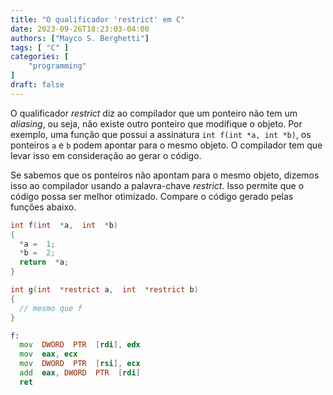 ```yaml
---
title: "O qualificador 'restrict' em C"
date: 2023-09-26T18:23:03-04:00
authors: ["Mayco S. Berghetti"]
tags: [ "C" ]
categories: [
    "programming"
]
draft: false
---
```


O qualificador *restrict* diz ao compilador que um ponteiro não tem um *aliasing*, ou seja, não existe outro ponteiro que modifique o objeto. Por exemplo, uma função que possui a assinatura `int f(int *a, int *b)`, os ponteiros `a` e `b` podem apontar para o mesmo objeto. O compilador tem que levar isso em consideração ao gerar o código.

Se sabemos que os ponteiros não apontam para o mesmo objeto, dizemos isso ao compilador usando a palavra-chave *restrict*.  Isso permite que o código possa ser melhor otimizado. Compare o código gerado pelas funções abaixo.

```c
int f(int  *a,  int  *b)
{
  *a =  1;
  *b =  2;
  return  *a;
}

int g(int  *restrict a,  int  *restrict b)
{
  // mesmo que f
}
```

```asm
f:
  mov  DWORD  PTR  [rdi], edx
  mov  eax, ecx
  mov  DWORD  PTR  [rsi], ecx
  add  eax, DWORD  PTR  [rdi]
  ret
```

<!--stackedit_data:
eyJoaXN0b3J5IjpbLTY3MDE5ODE5NiwtMTAxMDEzODg4MiwyMD
EwMTY5NzkxLDE5NTMwNzY2MTksODMxMDgwMDIsLTEzMDc5NDM3
NzgsMTg1MDk5MDI0NCwtNjAxNjY5Njk0XX0=
-->